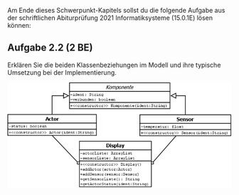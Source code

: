 Am Ende dieses Schwerpunkt-Kapitels sollst du die folgende Aufgabe aus der schriftlichen Abiturprüfung 2021 Informatiksysteme (15.0.1E) lösen können:

## Aufgabe 2.2 (2 BE)
Erklären Sie die beiden Klassenbeziehungen im Modell und ihre typische Umsetzung bei der Implementierung.

![klassendiagramm 2.2.png](images%2Fklassendiagramm%202.2.png)
